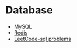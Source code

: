 # Database

* [MySQL](https://github.com/steveLauwh/Database/tree/master/MySQL)
* [Redis](https://github.com/steveLauwh/Database/tree/master/Redis)
* [LeetCode-sql problems](https://github.com/steveLauwh/Database/tree/master/LeetCode-sql%20problems)